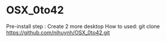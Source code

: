 # OSX_0to42
Pre-install step :
Create 2 more desktop
How to used: 
git clone https://github.com/nihuynh/OSX_0to42.git

